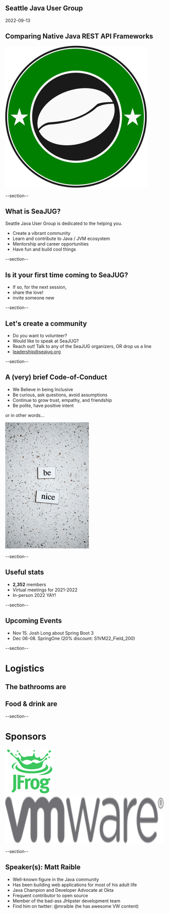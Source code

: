 ## Seattle Java User Group

2022-09-13

## Comparing Native Java REST API Frameworks

<img width="450" src="images/seajug.svg" style="background-color: transparent; border: none; box-shadow: none;" />

--section--

## What is SeaJUG?

Seattle Java User Group is dedicated to the helping you.

* Create a vibrant community
* Learn and contribute to Java / JVM ecosystem
* Mentorship and career opportunities
* Have fun and build cool things

--section--

## Is it your first time coming to SeaJUG?

 * If so, for the next session,
 * share the love!
 * invite someone new

--section--

## Let's create a community

* Do you want to volunteer?
* Would like to speak at SeaJUG?
* Reach out! Talk to any of the SeaJUG organizers, OR drop us a line
* leadership@seajug.org

--section--

## A (very) brief Code-of-Conduct

* We Believe in being Inclusive
* Be curious, ask questions, avoid assumptions
* Continue to grow trust, empathy, and friendship
* Be polite, have positive intent

or in other words...
<div >
    <img height=400px src="images/nice.jpg" />
</div>

--section--

## Useful stats

* **2,352** members
* Virtual meetings for 2021-2022
* In-person 2022 YAY!

--section--

## Upcoming Events

* Nov 15. Josh Long about Spring Boot 3
* Dec 06-08. SpringOne (20% discount: S1VM22_Field_200)

--section--

# Logistics

## The bathrooms are

## Food & drink are

--section--

# Sponsors

<img src="images/jfrog.png" style="border: none; background-color: white; height: 150px" />

<img src="images/vmware-logo.svg" style="border: none; background-color: white; height: 150px" />

--section--

## Speaker(s): Matt Raible

- Well-known figure in the Java community
- Has been building web applications for most of his adult life
- Java Champion and Developer Advocate at Okta
- Frequent contributor to open source
- Member of the bad-ass JHipster development team
- Find him on twitter: @mraible (he has awesome VW content)
